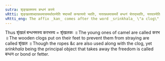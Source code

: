 ```yaml
---
sutra: शृङ्खलमस्य बन्धनं करभे
vRtti: शृङ्खलशब्दात्प्रथमासमर्थादस्येति षष्ठ्यर्थे कन्प्रत्ययो भवति, यत्तत्प्रथमासमर्थे बन्धनं चेत्तद्भवति, यत्तदस्येति निर्दिष्टं करभश्चेत्स भवति ॥
vRtti_eng: The affix _kan_ comes after the word _srinkhala_ \"a clog\", in the sense of \"clog is its fetter\", when the whole word means a young camel.
---
```

Thus शृंखलं बन्धनमस्य करभस्य = शृंखलकः ॥  The young ones of camel are called करभ ॥ The wooden clogs put on their feet to prevent them from straying are called शृंखल ॥ Though the ropes &c are also used along with the clog, yet _srinkhala_ being the principal object that takes away the freedom is called बन्धन or bond or fetter.
